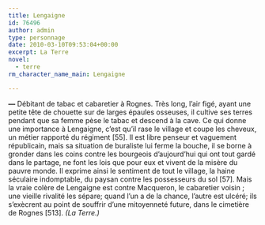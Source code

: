 ```yaml
---
title: Lengaigne
id: 76496
author: admin
type: personnage
date: 2010-03-10T09:53:04+00:00
excerpt: La Terre
novel:
  - terre
rm_character_name_main: Lengaigne

---
```

**—** Débitant de tabac et cabaretier à Rognes. Très long, l&rsquo;air figé, ayant une petite tête de chouette sur de larges épaules osseuses, il cultive ses terres pendant que sa femme pèse le tabac et descend à la cave. Ce qui donne une importance à Lengaigne, c&rsquo;est qu&rsquo;il rase le village et coupe les cheveux, un métier rapporté du régiment [55]. Il est libre penseur et vaguement républicain, mais sa situation de buraliste lui ferme la bouche, il se borne à gronder dans les coins contre les bourgeois d&rsquo;aujourd&rsquo;hui qui ont tout gardé dans le partage, ne font les lois que pour eux et vivent de la misère du pauvre monde. Il exprime ainsi le sentiment de tout le village, la haine séculaire indomptable, du paysan contre les possesseurs du sol [57]. Mais la vraie colère de Lengaigne est contre Macqueron, le cabaretier voisin ; une vieille rivalité les sépare; quand l&rsquo;un a de la chance, l&rsquo;autre est ulcéré; ils s&rsquo;exècrent au point de souffrir d&rsquo;une mitoyenneté future, dans le cimetière de Rognes [513]. _(La Terre.)_